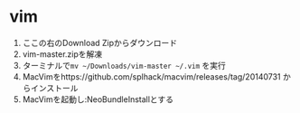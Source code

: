 vim
===
1. ここの右のDownload Zipからダウンロード
2. vim-master.zipを解凍
3. ターミナルで```mv ~/Downloads/vim-master ~/.vim``` を実行
4. MacVimをhttps://github.com/splhack/macvim/releases/tag/20140731 からインストール
5. MacVimを起動し:NeoBundleInstallとする

